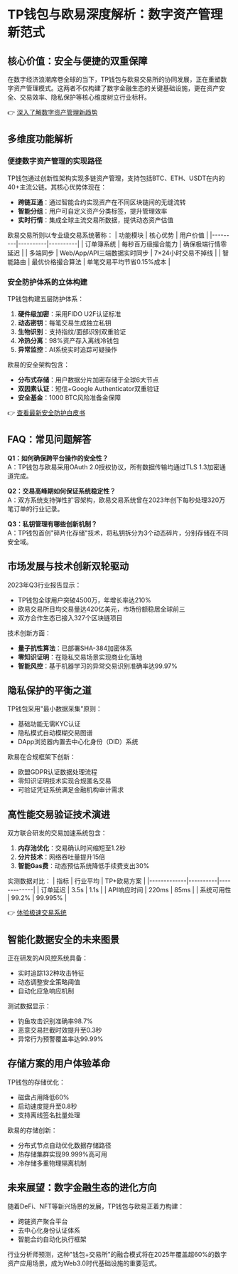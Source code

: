 # TP钱包与欧易深度解析：数字资产管理新范式

## 核心价值：安全与便捷的双重保障
在数字经济浪潮席卷全球的当下，TP钱包与欧易交易所的协同发展，正在重塑数字资产管理模式。这两者不仅构建了数字金融生态的关键基础设施，更在资产安全、交易效率、隐私保护等核心维度树立行业标杆。

👉 [深入了解数字资产管理新趋势](https://bit.ly/okx_welcome)

## 多维度功能解析

### 便捷数字资产管理的实现路径
TP钱包通过创新性架构实现多链资产管理，支持包括BTC、ETH、USDT在内的40+主流公链。其核心优势体现在：
- **跨链互通**：通过智能合约实现资产在不同区块链间的无缝流转
- **智能分组**：用户可自定义资产分类标签，提升管理效率
- **实时行情**：集成全球主流交易所数据，提供动态资产估值

欧易交易所则以专业级交易系统著称：
| 功能模块 | 核心优势 | 用户价值 |
|---------|----------|----------|
| 订单簿系统 | 每秒百万级撮合能力 | 确保极端行情零延迟 |
| 多端同步 | Web/App/API三端数据实时同步 | 7×24小时交易不掉线 |
| 智能路由 | 最优价格撮合算法 | 单笔交易平均节省0.15%成本 |

### 安全防护体系的立体构建
TP钱包构建五层防护体系：
1. **硬件级加密**：采用FIDO U2F认证标准
2. **动态密钥**：每笔交易生成独立私钥
3. **生物识别**：支持指纹/面部识别双重验证
4. **冷热分离**：98%资产存入离线冷钱包
5. **异常监控**：AI系统实时追踪可疑操作

欧易的安全架构包含：
- **分布式存储**：用户数据分片加密存储于全球6大节点
- **双因素认证**：短信+Google Authenticator双重验证
- **安全基金**：1000 BTC风险准备金保障

👉 [查看最新安全防护白皮书](https://bit.ly/okx_welcome)

## FAQ：常见问题解答
**Q1：如何确保跨平台操作的安全性？**  
A：TP钱包与欧易采用OAuth 2.0授权协议，所有数据传输均通过TLS 1.3加密通道完成。

**Q2：交易高峰期如何保证系统稳定性？**  
A：双方系统支持弹性扩容架构，欧易交易系统曾在2023年创下每秒处理320万笔订单的行业记录。

**Q3：私钥管理有哪些创新机制？**  
A：TP钱包首创"碎片化存储"技术，将私钥拆分为3个动态碎片，分别存储在不同安全域。

## 市场发展与技术创新双轮驱动
2023年Q3行业报告显示：
- TP钱包全球用户突破4500万，年增长率达210%
- 欧易交易所日均交易量达420亿美元，市场份额稳居全球前三
- 双方合作生态已接入327个区块链项目

技术创新方面：
- **量子抗性算法**：已部署SHA-384加密体系
- **零知识证明**：在隐私交易场景实现商业化落地
- **智能风控**：基于机器学习的异常交易识别准确率达99.97%

## 隐私保护的平衡之道
TP钱包采用"最小数据采集"原则：
- 基础功能无需KYC认证
- 隐私模式自动模糊交易图谱
- DApp浏览器内置去中心化身份（DID）系统

欧易在合规框架下创新：
- 欧盟GDPR认证数据处理流程
- 零知识证明技术实现合规匿名交易
- 可验证凭证系统满足金融机构审计需求

## 高性能交易验证技术演进
双方联合研发的交易加速系统包含：
1. **内存池优化**：交易确认时间缩短至1.2秒
2. **分片技术**：网络吞吐量提升15倍
3. **智能Gas费**：动态预估系统降低手续费支出30%

实测数据对比：
| 指标        | 行业平均 | TP+欧易方案 |
|-------------|----------|-------------|
| 订单延迟    | 3.5s     | 1.1s        |
| API响应时间 | 220ms    | 85ms        |
| 系统可用性  | 99.2%    | 99.995%     |

👉 [体验极速交易系统](https://bit.ly/okx_welcome)

## 智能化数据安全的未来图景
正在研发的AI风控系统具备：
- 实时追踪132种攻击特征
- 动态调整安全策略阈值
- 自动化应急响应机制

测试数据显示：
- 钓鱼攻击识别准确率98.7%
- 恶意交易拦截时效提升至0.3秒
- 异常行为预警覆盖率达99.99%

## 存储方案的用户体验革命
TP钱包的存储优化：
- 磁盘占用降低60%
- 启动速度提升至0.8秒
- 支持离线签名批量处理

欧易的存储创新：
- 分布式节点自动优化数据存储路径
- 热存储集群实现99.999%高可用
- 冷存储多重物理隔离机制

## 未来展望：数字金融生态的进化方向
随着DeFi、NFT等新兴场景的发展，TP钱包与欧易正着力构建：
- 跨链资产聚合平台
- 去中心化身份认证体系
- 智能合约自动化执行框架

行业分析师预测，这种"钱包+交易所"的融合模式将在2025年覆盖超60%的数字资产应用场景，成为Web3.0时代基础设施的重要范式。
